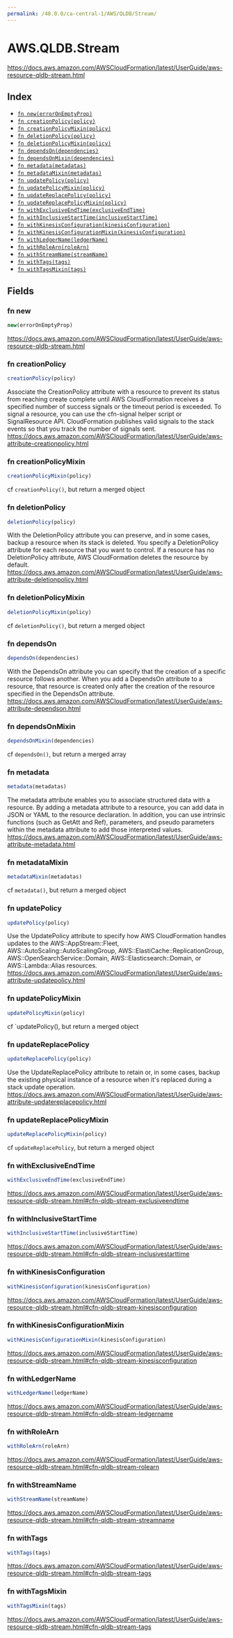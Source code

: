 ```yaml
---
permalink: /48.0.0/ca-central-1/AWS/QLDB/Stream/
---
```


# AWS.QLDB.Stream

https://docs.aws.amazon.com/AWSCloudFormation/latest/UserGuide/aws-resource-qldb-stream.html

## Index

* [`fn new(errorOnEmptyProp)`](#fn-new)
* [`fn creationPolicy(policy)`](#fn-creationpolicy)
* [`fn creationPolicyMixin(policy)`](#fn-creationpolicymixin)
* [`fn deletionPolicy(policy)`](#fn-deletionpolicy)
* [`fn deletionPolicyMixin(policy)`](#fn-deletionpolicymixin)
* [`fn dependsOn(dependencies)`](#fn-dependson)
* [`fn dependsOnMixin(dependencies)`](#fn-dependsonmixin)
* [`fn metadata(metadatas)`](#fn-metadata)
* [`fn metadataMixin(metadatas)`](#fn-metadatamixin)
* [`fn updatePolicy(policy)`](#fn-updatepolicy)
* [`fn updatePolicyMixin(policy)`](#fn-updatepolicymixin)
* [`fn updateReplacePolicy(policy)`](#fn-updatereplacepolicy)
* [`fn updateReplacePolicyMixin(policy)`](#fn-updatereplacepolicymixin)
* [`fn withExclusiveEndTime(exclusiveEndTime)`](#fn-withexclusiveendtime)
* [`fn withInclusiveStartTime(inclusiveStartTime)`](#fn-withinclusivestarttime)
* [`fn withKinesisConfiguration(kinesisConfiguration)`](#fn-withkinesisconfiguration)
* [`fn withKinesisConfigurationMixin(kinesisConfiguration)`](#fn-withkinesisconfigurationmixin)
* [`fn withLedgerName(ledgerName)`](#fn-withledgername)
* [`fn withRoleArn(roleArn)`](#fn-withrolearn)
* [`fn withStreamName(streamName)`](#fn-withstreamname)
* [`fn withTags(tags)`](#fn-withtags)
* [`fn withTagsMixin(tags)`](#fn-withtagsmixin)

## Fields

### fn new

```ts
new(errorOnEmptyProp)
```

https://docs.aws.amazon.com/AWSCloudFormation/latest/UserGuide/aws-resource-qldb-stream.html

### fn creationPolicy

```ts
creationPolicy(policy)
```

Associate the CreationPolicy attribute with a resource to prevent its status from reaching create complete until AWS CloudFormation receives a specified number of success signals or the timeout period is exceeded. To signal a resource, you can use the cfn-signal helper script or SignalResource API. CloudFormation publishes valid signals to the stack events so that you track the number of signals sent. 
https://docs.aws.amazon.com/AWSCloudFormation/latest/UserGuide/aws-attribute-creationpolicy.html

### fn creationPolicyMixin

```ts
creationPolicyMixin(policy)
```

cf `creationPolicy()`, but return a merged object

### fn deletionPolicy

```ts
deletionPolicy(policy)
```

With the DeletionPolicy attribute you can preserve, and in some cases, backup a resource when its stack is deleted. You specify a DeletionPolicy attribute for each resource that you want to control. If a resource has no DeletionPolicy attribute, AWS CloudFormation deletes the resource by default. 
https://docs.aws.amazon.com/AWSCloudFormation/latest/UserGuide/aws-attribute-deletionpolicy.html

### fn deletionPolicyMixin

```ts
deletionPolicyMixin(policy)
```

cf `deletionPolicy()`, but return a merged object

### fn dependsOn

```ts
dependsOn(dependencies)
```

With the DependsOn attribute you can specify that the creation of a specific resource follows another. When you add a DependsOn attribute to a resource, that resource is created only after the creation of the resource specified in the DependsOn attribute. 
https://docs.aws.amazon.com/AWSCloudFormation/latest/UserGuide/aws-attribute-dependson.html

### fn dependsOnMixin

```ts
dependsOnMixin(dependencies)
```

cf `dependsOn()`, but return a merged array

### fn metadata

```ts
metadata(metadatas)
```

The metadata attribute enables you to associate structured data with a resource. By adding a metadata attribute to a resource, you can add data in JSON or YAML to the resource declaration. In addition, you can use intrinsic functions (such as GetAtt and Ref), parameters, and pseudo parameters within the metadata attribute to add those interpreted values. 
https://docs.aws.amazon.com/AWSCloudFormation/latest/UserGuide/aws-attribute-metadata.html

### fn metadataMixin

```ts
metadataMixin(metadatas)
```

cf `metadata()`, but return a merged object

### fn updatePolicy

```ts
updatePolicy(policy)
```

Use the UpdatePolicy attribute to specify how AWS CloudFormation handles updates to the AWS::AppStream::Fleet, AWS::AutoScaling::AutoScalingGroup, AWS::ElastiCache::ReplicationGroup, AWS::OpenSearchService::Domain, AWS::Elasticsearch::Domain, or AWS::Lambda::Alias resources. 
https://docs.aws.amazon.com/AWSCloudFormation/latest/UserGuide/aws-attribute-updatepolicy.html

### fn updatePolicyMixin

```ts
updatePolicyMixin(policy)
```

cf `updatePolicy(), but return a merged object

### fn updateReplacePolicy

```ts
updateReplacePolicy(policy)
```

Use the UpdateReplacePolicy attribute to retain or, in some cases, backup the existing physical instance of a resource when it's replaced during a stack update operation. 
https://docs.aws.amazon.com/AWSCloudFormation/latest/UserGuide/aws-attribute-updatereplacepolicy.html

### fn updateReplacePolicyMixin

```ts
updateReplacePolicyMixin(policy)
```

cf `updateReplacePolicy`, but return a merged object

### fn withExclusiveEndTime

```ts
withExclusiveEndTime(exclusiveEndTime)
```

https://docs.aws.amazon.com/AWSCloudFormation/latest/UserGuide/aws-resource-qldb-stream.html#cfn-qldb-stream-exclusiveendtime

### fn withInclusiveStartTime

```ts
withInclusiveStartTime(inclusiveStartTime)
```

https://docs.aws.amazon.com/AWSCloudFormation/latest/UserGuide/aws-resource-qldb-stream.html#cfn-qldb-stream-inclusivestarttime

### fn withKinesisConfiguration

```ts
withKinesisConfiguration(kinesisConfiguration)
```

https://docs.aws.amazon.com/AWSCloudFormation/latest/UserGuide/aws-resource-qldb-stream.html#cfn-qldb-stream-kinesisconfiguration

### fn withKinesisConfigurationMixin

```ts
withKinesisConfigurationMixin(kinesisConfiguration)
```

https://docs.aws.amazon.com/AWSCloudFormation/latest/UserGuide/aws-resource-qldb-stream.html#cfn-qldb-stream-kinesisconfiguration

### fn withLedgerName

```ts
withLedgerName(ledgerName)
```

https://docs.aws.amazon.com/AWSCloudFormation/latest/UserGuide/aws-resource-qldb-stream.html#cfn-qldb-stream-ledgername

### fn withRoleArn

```ts
withRoleArn(roleArn)
```

https://docs.aws.amazon.com/AWSCloudFormation/latest/UserGuide/aws-resource-qldb-stream.html#cfn-qldb-stream-rolearn

### fn withStreamName

```ts
withStreamName(streamName)
```

https://docs.aws.amazon.com/AWSCloudFormation/latest/UserGuide/aws-resource-qldb-stream.html#cfn-qldb-stream-streamname

### fn withTags

```ts
withTags(tags)
```

https://docs.aws.amazon.com/AWSCloudFormation/latest/UserGuide/aws-resource-qldb-stream.html#cfn-qldb-stream-tags

### fn withTagsMixin

```ts
withTagsMixin(tags)
```

https://docs.aws.amazon.com/AWSCloudFormation/latest/UserGuide/aws-resource-qldb-stream.html#cfn-qldb-stream-tags
